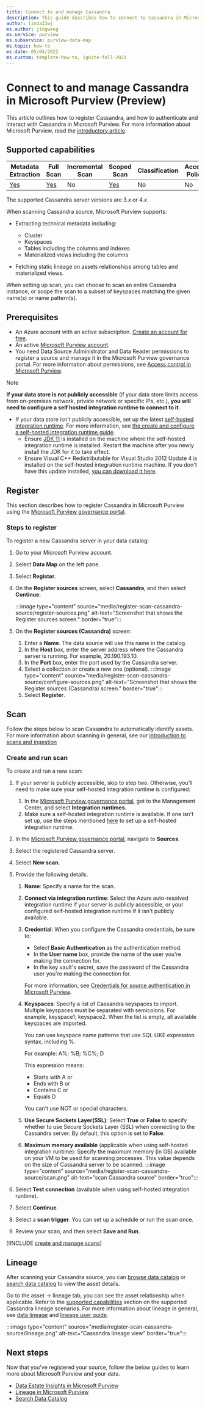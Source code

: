 ```yaml
---
title: Connect to and manage Cassandra
description: This guide describes how to connect to Cassandra in Microsoft Purview, and use Microsoft Purview's features to scan and manage your Cassandra source.
author: linda33wj
ms.author: jingwang
ms.service: purview
ms.subservice: purview-data-map
ms.topic: how-to
ms.date: 05/04/2022
ms.custom: template-how-to, ignite-fall-2021
---
```


# Connect to and manage Cassandra in Microsoft Purview (Preview)

This article outlines how to register Cassandra, and how to authenticate and interact with Cassandra in Microsoft Purview. For more information about Microsoft Purview, read the [introductory article](overview.md).

## Supported capabilities

|**Metadata Extraction**|  **Full Scan**  |**Incremental Scan**|**Scoped Scan**|**Classification**|**Access Policy**|**Lineage**|**Data Sharing**|
|---|---|---|---|---|---|---|---|
| [Yes](#register) | [Yes](#scan)| No | [Yes](#scan) | No | No| [Yes](#lineage)| No |

The supported Cassandra server versions are 3.*x* or 4.*x*.

When scanning Cassandra source, Microsoft Purview supports:

- Extracting technical metadata including:

    - Cluster
    - Keyspaces
    - Tables including the columns and indexes
    - Materialized views including the columns

- Fetching static lineage on assets relationships among tables and materialized views.

When setting up scan, you can choose to scan an entire Cassandra instance, or scope the scan to a subset of keyspaces matching the given name(s) or name pattern(s).

## Prerequisites

- An Azure account with an active subscription. [Create an account for free](https://azure.microsoft.com/free/?WT.mc_id=A261C142F).
- An active [Microsoft Purview account](create-catalog-portal.md).
- You need Data Source Administrator and Data Reader permissions to register a source and manage it in the Microsoft Purview governance portal. For more information about permissions, see [Access control in Microsoft Purview](catalog-permissions.md).

> [!NOTE]
> **If your data store is not publicly accessible** (if your data store limits access from on-premises network, private network or specific IPs, etc.), **you will need to configure a self hosted integration runtime to connect to it**.

- If your data store isn't publicly accessible, set up the latest [self-hosted integration runtime](https://www.microsoft.com/download/details.aspx?id=39717). For more information, see [the create and configure a self-hosted integration runtime guide](manage-integration-runtimes.md).
    - Ensure [JDK 11](https://www.oracle.com/java/technologies/downloads/#java11) is installed on the machine where the self-hosted integration runtime is installed. Restart the machine after you newly install the JDK for it to take effect.
    - Ensure Visual C++ Redistributable for Visual Studio 2012 Update 4 is installed on the self-hosted integration runtime machine. If you don't have this update installed, [you can download it here](https://www.microsoft.com/download/details.aspx?id=30679).

## Register

This section describes how to register Cassandra in Microsoft Purview using the [Microsoft Purview governance portal](https://web.purview.azure.com/).

### Steps to register

To register a new Cassandra server in your data catalog:

1. Go to your Microsoft Purview account.
1. Select **Data Map** on the left pane.
1. Select **Register**.
1. On the **Register sources** screen, select **Cassandra**, and then select **Continue**:

    :::image type="content" source="media/register-scan-cassandra-source/register-sources.png" alt-text="Screenshot that shows the Register sources screen." border="true":::

1. On the **Register sources (Cassandra)** screen:

   1. Enter a **Name**. The data source will use this name in the
    catalog.
   1. In the **Host** box, enter the server address where the Cassandra server is running. For example, 20.190.193.10.
   1. In the **Port** box, enter the port used by the Cassandra server.
   1. Select a collection or create a new one (optional).
    :::image type="content" source="media/register-scan-cassandra-source/configure-sources.png" alt-text="Screenshot that shows the Register sources (Cassandra) screen." border="true":::
   1. Select **Register**.

## Scan

Follow the steps below to scan Cassandra to automatically identify assets. For more information about scanning in general, see our [introduction to scans and ingestion](concept-scans-and-ingestion.md)

### Create and run scan

To create and run a new scan:

1. If your server is publicly accessible, skip to step two. Otherwise, you'll need to make sure your self-hosted integration runtime is configured:
    1. In the [Microsoft Purview governance portal](https://web.purview.azure.com/), got to the Management Center, and select **Integration runtimes**.
    1. Make sure a self-hosted integration runtime is available. If one isn't set up, use the steps mentioned [here](./manage-integration-runtimes.md) to set up a self-hosted integration runtime.

1. In the [Microsoft Purview governance portal](https://web.purview.azure.com/), navigate to **Sources**.

1. Select the registered Cassandra server.

1. Select **New scan**.

1. Provide the following details.

    1. **Name**: Specify a name for the scan.

    1. **Connect via integration runtime**: Select the Azure auto-resolved integration runtime if your server is publicly accessible, or your configured self-hosted integration runtime if it isn't publicly available.

    1. **Credential**: When you configure the Cassandra credentials, be sure
        to:

        * Select **Basic Authentication** as the authentication method.
        * In the **User name** box, provide the name of the user you're making the connection for. 
        * In the key vault's secret, save the password of the Cassandra user you're making the connection for.

        For more information, see [Credentials for source authentication in Microsoft Purview](manage-credentials.md).

    1. **Keyspaces**: Specify a list of Cassandra keyspaces to import. Multiple keyspaces must be separated with semicolons. For example, keyspace1; keyspace2. When the list is empty, all available keyspaces are imported.

        You can use keyspace name patterns that use SQL LIKE expression syntax, including %.

        For example: A%; %B; %C%; D

        This expression means:
        * Starts with A or
        * Ends with B or
        * Contains C or
        * Equals D

        You can't use NOT or special characters.

    1. **Use Secure Sockets Layer(SSL)**: Select **True** or **False** to specify whether
    to use Secure Sockets Layer (SSL) when connecting to the
    Cassandra server. By default, this option is set to **False**.

    1. **Maximum memory available** (applicable when using self-hosted integration runtime): Specify the maximum memory (in GB) available on your VM to be used for scanning processes. This value depends on the size of Cassandra server to be scanned.
        :::image type="content" source="media/register-scan-cassandra-source/scan.png" alt-text="scan Cassandra source" border="true":::

1. Select **Test connection** (available when using self-hosted integration runtime).

1. Select **Continue**.

1. Select a **scan trigger**. You can set up a schedule or run the
    scan once.

1. Review your scan, and then select **Save and Run**.

[!INCLUDE [create and manage scans](includes/view-and-manage-scans.md)]

## Lineage

After scanning your Cassandra source, you can [browse data catalog](how-to-browse-catalog.md) or [search data catalog](how-to-search-catalog.md) to view the asset details. 

Go to the asset -> lineage tab, you can see the asset relationship when applicable. Refer to the [supported capabilities](#supported-capabilities) section on the supported Cassandra lineage scenarios. For more information about lineage in general, see [data lineage](concept-data-lineage.md) and [lineage user guide](catalog-lineage-user-guide.md).

:::image type="content" source="media/register-scan-cassandra-source/lineage.png" alt-text="Cassandra lineage view" border="true":::

## Next steps

Now that you've registered your source, follow the below guides to learn more about Microsoft Purview and your data.

- [Data Estate Insights in Microsoft Purview](concept-insights.md)
- [Lineage in Microsoft Purview](catalog-lineage-user-guide.md)
- [Search Data Catalog](how-to-search-catalog.md)
